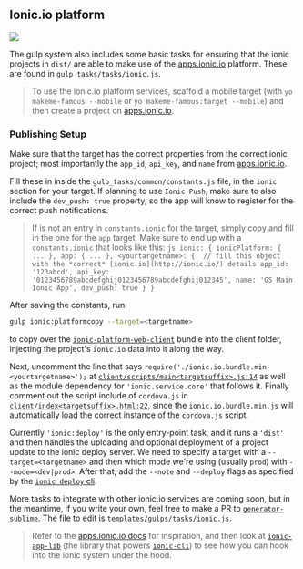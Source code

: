 ## Ionic.io platform

![](http://ionic.io/img/iologo.png)

The gulp system also includes some basic tasks for ensuring that the ionic projects in `dist/` are able to make use of the [apps.ionic.io](https://apps.ionic.io/) platform. These are found in `gulp_tasks/tasks/ionic.js`. 

> To use the ionic.io platform services, scaffold a mobile target (with `yo makeme-famous --mobile` or `yo makeme-famous:target --mobile`) and then create a project on [apps.ionic.io](https://apps.ionic.io/). 

### Publishing Setup
Make sure that the target has the correct properties from the correct ionic project; most importantly the `app_id`, `api_key`, and `name` from [apps.ionic.io](http://docs.ionic.io/docs/io-api-keys). 

Fill these in inside the `gulp_tasks/common/constants.js` file, in the `ionic` section for your target. If planning to use `Ionic Push`, make sure to also include the `dev_push: true` property, so the app will know to register for the correct push notifications. 

>If is not an entry in `constants.ionic` for the target, simply copy and fill in the one for the `app` target. Make sure to end up with a `constants.ionic` that looks like this:
    ```js
        ionic: {
            ionicPlatform: { ... },
            app: { ... },
            <yourtargetname>: {  // fill this object with the *correct* [ionic.io](http://ionic.io/) details
                app_id: '123abcd',
                api_key: '0123456789abcdefghij0123456789abcdefghij012345',
                name: 'GS Main Ionic App',
                dev_push: true
            }
        }
    ```

After saving the constants, run

```sh
gulp ionic:platformcopy --target=<targetname>
```

to copy over the [`ionic-platform-web-client`](https://github.com/driftyco/ionic-platform-web-client) bundle into the client folder, injecting the project's `ionic.io` data into it along the way.

Next, uncomment the line that says `require('./ionic.io.bundle.min-<yourtargetname>');` at [`client/scripts/main<targetsuffix>.js:14`](https://github.com/BeardandFedora/generator-makeme-famous/blob/master/templates/target/scripts/main.js#L14) as well as the module dependency for `'ionic.service.core'` that follows it. Finally comment out the script include of `cordova.js` in [`client/index<targetsuffix>.html:22`](https://github.com/BeardandFedora/generator-makeme-famous/blob/master/templates/target/index.html#L22), since the `ionic.io.bundle.min.js` will automatically load the correct instance of the `cordova.js` script.

Currently `'ionic:deploy'` is the only entry-point task, and it runs a `'dist'` and then handles the uploading and optional deployment of a project update to the ionic deploy server. We need to specify a target with a `--target=<targetname>` and then which mode we're using (usually `prod`) with `--mode=<dev|prod>`. After that, add the `--note` and `--deploy` flags as specified by the [`ionic deploy` cli](http://docs.ionic.io/docs/deploy-deploying-updates).

More tasks to integrate with other ionic.io services are coming soon, but in the meantime, if you write your own, feel free to make a PR to [`generator-sublime`](https://github.com/mcfly-io/generator-sublime). The file to edit is [`templates/gulps/tasks/ionic.js`](https://github.com/mcfly-io/generator-sublime/tree/master/templates/gulps/tasks/ionic.js). 

> Refer to the [apps.ionic.io docs](http://docs.ionic.io/) for inspiration, and then look at [`ionic-app-lib`](https://github.com/driftyco/ionic-app-lib) (the library that powers [`ionic-cli`](https://github.com/driftyco/ionic-cli)) to see how you can hook into the ionic system under the hood.